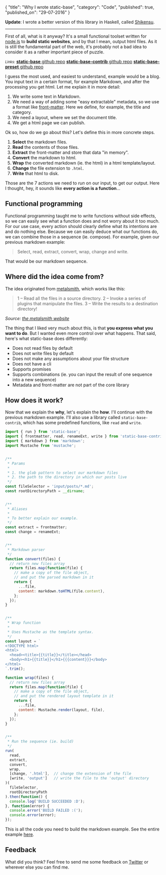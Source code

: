 {
  "title": "Why I wrote static-base",
  "category": "Code",
  "published": true,
  "published_on": "29-07-2016"
}

__Update__: I wrote a better version of this library in Haskell, called [Shikensu](https://github.com/icidasset/shikensu).

----

First of all, what is it anyway? It's a small functional toolset written for [node.js](https://nodejs.org/en/) to **build static websites**, and by that I mean, output html files. As it is still the fundamental part of the web, it's probably not a bad idea to consider it as a rather important piece of puzzle.

<small>_Links:_</small>
[**static-base** github repo](https://github.com/icidasset/static-base)
[**static-base-contrib** github repo](https://github.com/icidasset/static-base-contrib)
[**static-base-preset** github repo](https://github.com/icidasset/static-base-preset)

I guess the most used, and easiest to understand, example would be a blog. You input text in a certain format, for example Markdown, and after the processing you get html. Let me explain it in more detail:

1. We write some text in Markdown.
2. We need a way of adding some "easy extractable" metadata, so we use a format like [front-matter](https://jekyllrb.com/docs/frontmatter/). Here we define, for example, the title and category.
3. We need a layout, where we set the document title.
4. We get a html page we can publish.

Ok so, how do we go about this? Let's define this in more concrete steps.

1. **Select** the markdown files.
2. **Read** the contents of those files.
3. **Extract** the front-matter and store that data "in memory".
4. **Convert** the markdown to html.
5. **Wrap** the converted markdown (ie. the html) in a html template/layout.
6. **Change** the file extension to `.html`.
7. **Write** that html to disk.

Those are the 7 actions we need to _run_ on our input, to get our output.
Here I thought, hey, it sounds like **every action is a function**...


## Functional programming

Functional programming taught me to write functions without side effects, so we can easily see what a function does and not worry about it too much. For our use case, every action should clearly define what its intentions are and do nothing else. Because we can easily deduce what our functions do, we can combine those in a sequence (ie. compose). For example, given our previous markdown example:

> Select, read, extract, convert, wrap, change and write.

That would be our markdown sequence.


## Where did the idea come from?

The idea originated from [metalsmith](http://www.metalsmith.io/), which works like this:

> 1 – Read all the files in a source directory.
> 2 – Invoke a series of plugins that manipulate the files.
> 3 – Write the results to a destination directory!

_Source: [the metalsmith website](http://www.metalsmith.io/)_

The thing that I liked very much about this, is that **you express what you want to do**. But I wanted even more control over what happens. That said, here's what static-base does differently:

- Does not read files by default
- Does not write files by default
- Does not make any assumptions about your file structure
- Does not have a cli
- Supports promises
- Supports combinations (ie. you can input the result of one sequence into a new sequence)
- Metadata and front-matter are not part of the core library


## How does it work?

Now that we explain the **why**, let's explain the **how**. I'll continue with the previous markdown example. I'll also use a library called `static-base-contrib`, which has some predefined functions, like `read` and `write`.

```js
import { run } from 'static-base';
import { frontmatter, read, renameExt, write } from 'static-base-contrib';
import { markdown } from 'markdown';
import Mustache from 'mustache';


/**
 * Params
 *
 * 1. the glob pattern to select our markdown files
 * 2. the path to the directory in which our posts live
 */
const fileSelector = 'input/posts/*.md';
const rootDirectoryPath = __dirname;


/**
 * Aliases
 *
 * To better explain our example.
 */
const extract = frontmatter;
const change = renameExt;


/**
 * Markdown parser
 */
function convert(files) {
  // return new files array
  return files.map(function(file) {
    // make a copy of the file object,
    // and put the parsed markdown in it
    return {
      ...file,
      content: markdown.toHTML(file.content),
    };
  });
}


/**
 * Wrap function
 *
 * Uses Mustache as the template syntax.
 */
const layout = `
<!DOCTYPE html>
<html>
  <head><title>{{title}}</title></head>
  <body><h1>{{title}}</h1>{{{content}}}</body>
</html>
`.trim();

function wrap(files) {
  // return new files array
  return files.map(function(file) {
    // make a copy of the file object,
    // and put the rendered layout template in it
    return {
      ...file,
      content: Mustache.render(layout, file),
    };
  });
}


/**
 * Run the sequence (ie. build)
 */
run(
  read,
  extract,
  convert,
  wrap,
  [change, '.html'],  // change the extension of the file
  [write, 'output']   // write the file to the 'output' directory
)(
  fileSelector,
  rootDirectoryPath
).then(function() {
  console.log('BUILD SUCCEEDED :D');
}, function(error) {
  console.error('BUILD FAILED :(');
  console.error(error);
});
```

This is all the code you need to build the markdown example.
See the entire example [here](https://github.com/icidasset/static-base-markdown-example).


## Feedback

What did you think? Feel free to send me some feedback on [Twitter](https://twitter.com/icidasset) or wherever else you can find me.
